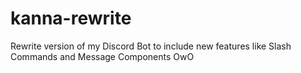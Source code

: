 # kanna-rewrite
Rewrite version of my Discord Bot to include new features like Slash Commands and Message Components OwO
